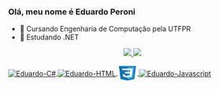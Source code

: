 ### Olá, meu nome é Eduardo Peroni

- 🔭 Cursando Engenharia de Computação pela UTFPR
- 🌱 Estudando .NET

<div align="center">
  <a href="https://github.com/eduardopbr">
  <img height="180em" src="https://github-readme-stats.vercel.app/api?username=eduardopbr&show_icons=true&theme=dark&include_all_commits=true&count_private=true"/>
  <img height="180em" src="https://github-readme-stats.vercel.app/api/top-langs/?username=eduardopbr&layout=compact&langs_count=7&theme=dark"/>
</div>
  
<div style="display: inline_block"><br>
  <img align="center" alt="Eduardo-C#" height="30" width="40" src="https://cdn.jsdelivr.net/gh/devicons/devicon/icons/csharp/csharp-original.svg" />
  <img align="center" alt="Eduardo-HTML" height="30" width="40" src="https://cdn.jsdelivr.net/gh/devicons/devicon/icons/html5/html5-original.svg" />
  <img align="center" alt="Eduardo-CSS" height="30" width="40" src="https://raw.githubusercontent.com/devicons/devicon/master/icons/css3/css3-original.svg">
  <img align="center" alt="Eduardo-Javascript" height="30" width="40" src="https://cdn.jsdelivr.net/gh/devicons/devicon/icons/javascript/javascript-original.svg">
</div>
